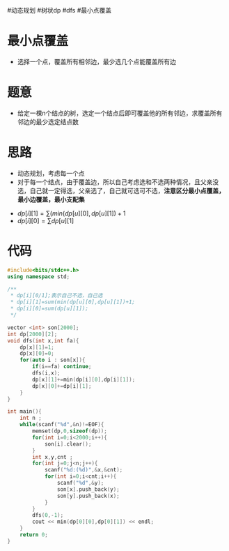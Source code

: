 #动态规划 #树状dp #dfs #最小点覆盖
# 最小点覆盖
- 选择一个点，覆盖所有相邻边，最少选几个点能覆盖所有边
# 题意
- 给定一棵n个结点的树，选定一个结点后即可覆盖他的所有邻边，求覆盖所有邻边的最少选定结点数
# 思路
- 动态规划，考虑每一个点
- 对于每一个结点，由于覆盖边，所以自己考虑选和不选两种情况，且父亲没选，自己就一定得选，父亲选了，自己就可选可不选，**注意区分最小点覆盖，最小边覆盖，最小支配集**
* $dp[i][1]=\sum(min(dp[u][0],dp[u][1])+1$
* $dp[i][0]=\sum dp[u][1]$
# 代码
```cpp
#include<bits/stdc++.h>
using namespace std;

/**
 * dp[i][0/1];表示自己不选，自己选
 * dp[i][1]=sum(min(dp[u][0],dp[u][1])+1;
 * dp[i][0]=sum(dp[u][1]);
 */

vector <int> son[2000];
int dp[2000][2];
void dfs(int x,int fa){
    dp[x][1]=1;
    dp[x][0]=0;
    for(auto i : son[x]){
        if(i==fa) continue;
        dfs(i,x);
        dp[x][1]+=min(dp[i][0],dp[i][1]);
        dp[x][0]+=dp[i][1];
    }
}

int main(){
    int n ;
    while(scanf("%d",&n)!=EOF){
        memset(dp,0,sizeof(dp));
        for(int i=0;i<2000;i++){
            son[i].clear();
        }
        int x,y,cnt ;
        for(int j=0;j<n;j++){
            scanf("%d:(%d)",&x,&cnt);
            for(int i=0;i<cnt;i++){
                scanf("%d",&y);
                son[x].push_back(y);
                son[y].push_back(x);
            }            
        }
        dfs(0,-1);
        cout << min(dp[0][0],dp[0][1]) << endl;
    }
    return 0;
}
```